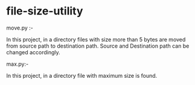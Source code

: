 # file-size-utility

move.py :-

In this project, in a directory files with size more than 5 bytes are moved from source path to destination path. Source and Destination path can be changed accordingly.

max.py:-

In this project, in a directory file with maximum size is found.
